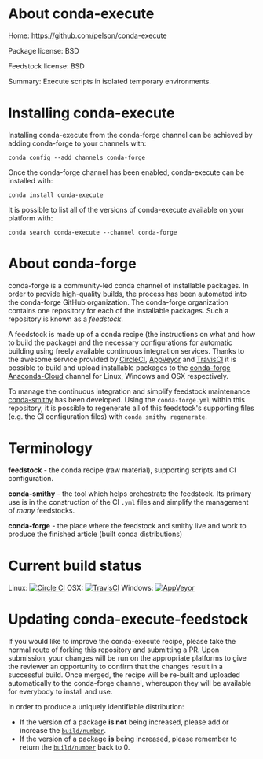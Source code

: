 About conda-execute
===================

Home: https://github.com/pelson/conda-execute

Package license: BSD

Feedstock license: BSD

Summary: Execute scripts in isolated temporary environments.



Installing conda-execute
========================

Installing conda-execute from the conda-forge channel can be achieved by adding conda-forge to your channels with:

```
conda config --add channels conda-forge
```

Once the conda-forge channel has been enabled, conda-execute can be installed with:

```
conda install conda-execute
```

It is possible to list all of the versions of conda-execute available on your platform with:

```
conda search conda-execute --channel conda-forge
```


About conda-forge
=================

conda-forge is a community-led conda channel of installable packages.
In order to provide high-quality builds, the process has been automated into the
conda-forge GitHub organization. The conda-forge organization contains one repository 
for each of the installable packages. Such a repository is known as a *feedstock*.

A feedstock is made up of a conda recipe (the instructions on what and how to build
the package) and the necessary configurations for automatic building using freely
available continuous integration services. Thanks to the awesome service provided by
[CircleCI](https://circleci.com/), [AppVeyor](http://www.appveyor.com/)
and [TravisCI](https://travis-ci.org/) it is possible to build and upload installable
packages to the [conda-forge](https://anaconda.org/conda-forge)
[Anaconda-Cloud](http://docs.anaconda.org/) channel for Linux, Windows and OSX respectively.

To manage the continuous integration and simplify feedstock maintenance
[conda-smithy](http://github.com/conda-forge/conda-smithy) has been developed.
Using the ``conda-forge.yml`` within this repository, it is possible to regenerate all of
this feedstock's supporting files (e.g. the CI configuration files) with ``conda smithy regenerate``.


Terminology
===========

**feedstock** - the conda recipe (raw material), supporting scripts and CI configuration.

**conda-smithy** - the tool which helps orchestrate the feedstock.
                   Its primary use is in the construction of the CI ``.yml`` files
                   and simplify the management of *many* feedstocks.

**conda-forge** - the place where the feedstock and smithy live and work to
                  produce the finished article (built conda distributions)

Current build status
====================
Linux: [![Circle CI](https://circleci.com/gh/conda-forge/conda-execute-feedstock.svg?style=svg)](https://circleci.com/gh/conda-forge/conda-execute-feedstock)
OSX: [![TravisCI](https://travis-ci.org/conda-forge/conda-execute-feedstock.svg?branch=master)](https://travis-ci.org/conda-forge/conda-execute-feedstock) 
Windows: [![AppVeyor](https://ci.appveyor.com/api/projects/status/github/conda-forge/conda-execute-feedstock?svg=True)](https://ci.appveyor.com/project/conda-forge/conda-execute-feedstock/branch/master)


Updating conda-execute-feedstock
================================

If you would like to improve the conda-execute recipe, please take the normal
route of forking this repository and submitting a PR. Upon submission, your changes will
be run on the appropriate platforms to give the reviewer an opportunity to confirm that the
changes result in a successful build. Once merged, the recipe will be re-built and uploaded
automatically to the conda-forge channel, whereupon they will be available for everybody to
install and use.

In order to produce a uniquely identifiable distribution:
 * If the version of a package **is not** being increased, please add or increase
   the [``build/number``](http://conda.pydata.org/docs/building/meta-yaml.html#build-number-and-string). 
 * If the version of a package **is** being increased, please remember to return
   the [``build/number``](http://conda.pydata.org/docs/building/meta-yaml.html#build-number-and-string)
   back to 0.

